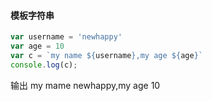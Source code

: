 #### 模板字符串
```js
var username = 'newhappy'
var age = 10
var c = `my name ${username},my age ${age}`
console.log(c);
```
输出 my mame newhappy,my age 10
